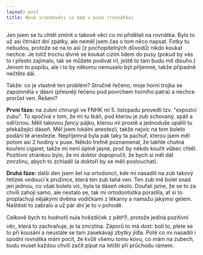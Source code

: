```yaml
---
layout: post
title: Nové srandavěci co mám v puse (rovnátka)
---
```


Jen jsem se tu chtěl zmínit o takové věci co mi přidělali na rovnátka. Bylo to už asi čtrnáct dní zpátky, ale neměl jsem čas o tom něco napsat. Fotky tu nebudou, protože se na to asi (z pochopitelných důvodů) nikdo koukat nechce. Je totiž trochu divné se koukat cizím lidem do pusy (pokud by vás to i přesto zajímalo, tak se můžete podívat irl, ještě to tam budu mít dlouho.) Jenom to popíšu, ale i to by někomu nemuselo být příjemné, takže případně nečtěte dál.

Takže: co je vlastně ten problém? Stručně řečeno, moje horní trojka se zapomněla v dásni (přesněji řečeno pod povrchem horního patra) a nechce prorůst ven. Řešení?

**První fáze:** na zubní chirurgii ve FNHK mi 5. listopadu provedli tzv. "expozici zubu". To spočívá v tom, že mi tu tkáň, pod kterou je zub schovaný, spálí a odříznou. Měli takovou _fancy_ pájku, kterou mi prostě a jednoduše upálili tu překážející dáseň. Měl jsem lokální anestezii, takže nejvíc na tom bolelo podání té anestezie. Nepříjemná byla pak taky ta pachuť, kterou jsem měl potom asi 2 hodiny v puse. Někdo trefně poznamenal, že takhle chutná kouření cigaret, takže mi není úplně jasné, proč by někdo kouřit vůbec chtěl. Pozitivní stránkou bylo, že mi doktor dopopručil, že bych si měl dát zmrzlinu, abych to zchladil (a doktoři by se měli poslouchat).

**Druhá fáze:** další den jsem šel na ortodoncii, kde mi nasadili na zub takový řetízek vedoucí k pružince, která ten zub tahá ven. Ten zub mě bolel snad jen jednou, co však bolelo víc, byla ta dáseň okolo. Doufali jsme, že se to za chvíli zahojí samo, ale nestalo se, tak mi ortodontistka poradila, ať si to proplachuji nějakými dvěma vodičkami z lékarny a namažu jakýmsi gelem. Naštěstí to zabralo a už pár dní je to v pohodě.

Celkově bych to hodnotil nula hvězdiček z pěti👎, protože jediná pozitivní věc, která to zachraňuje, je ta zmrzlina. Záporů to má dost: bolí to, plete se to při kousání a neustále se tam zasekávají zbytky jídla. Poté co mi nasadili i spodní rovnátka mám pocit, že kvůli všemu tomu kovu, co mám na zubech, budu muset každou chvílí začít pípat na letišti při průchodu rámem.
